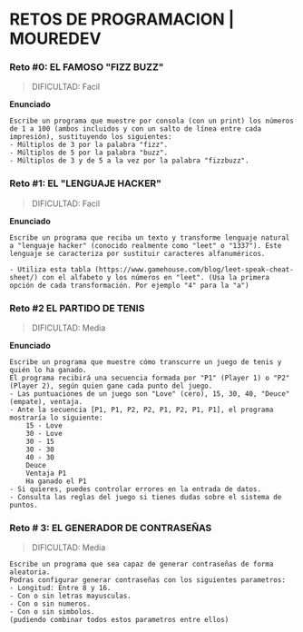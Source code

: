 # RETOS DE PROGRAMACION | MOUREDEV

### Reto #0: EL FAMOSO "FIZZ BUZZ"
> DIFICULTAD: Facil

**Enunciado**
```
Escribe un programa que muestre por consola (con un print) los números de 1 a 100 (ambos incluidos y con un salto de línea entre cada impresión), sustituyendo los siguientes:
- Múltiplos de 3 por la palabra "fizz".
- Múltiplos de 5 por la palabra "buzz".
- Múltiplos de 3 y de 5 a la vez por la palabra "fizzbuzz".
```

### Reto #1: EL "LENGUAJE HACKER"
> DIFICULTAD: Facil

**Enunciado**
```
Escribe un programa que reciba un texto y transforme lenguaje natural a "lenguaje hacker" (conocido realmente como "leet" o "1337"). Este lenguaje se caracteriza por sustituir caracteres alfanuméricos.

- Utiliza esta tabla (https://www.gamehouse.com/blog/leet-speak-cheat-sheet/) con el alfabeto y los números en "leet". (Usa la primera opción de cada transformación. Por ejemplo "4" para la "a")
```

### Reto #2 EL PARTIDO DE TENIS
> DIFICULTAD: Media

**Enunciado**
```
Escribe un programa que muestre cómo transcurre un juego de tenis y quién lo ha ganado.
El programa recibirá una secuencia formada por "P1" (Player 1) o "P2" (Player 2), según quien gane cada punto del juego.
- Las puntuaciones de un juego son "Love" (cero), 15, 30, 40, "Deuce" (empate), ventaja.
- Ante la secuencia [P1, P1, P2, P2, P1, P2, P1, P1], el programa mostraría lo siguiente:
    15 - Love
    30 - Love
    30 - 15
    30 - 30
    40 - 30
    Deuce
    Ventaja P1
    Ha ganado el P1
- Si quieres, puedes controlar errores en la entrada de datos.   
- Consulta las reglas del juego si tienes dudas sobre el sistema de puntos.   
```

### Reto # 3: EL GENERADOR DE CONTRASEÑAS
> DIFICULTAD: Media

```
Escribe un programa que sea capaz de generar contraseñas de forma aleatoria.
Podras configurar generar contraseñas con los siguientes parametros:
- Longitud: Entre 8 y 16.
- Con o sin letras mayusculas.
- Con o sin numeros.
- Con o sin simbolos.
(pudiendo combinar todos estos parametros entre ellos)
```